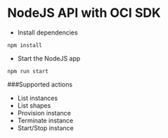 # NodeJS API with OCI SDK

- Install dependencies

`npm install`

- Start the NodeJS app

`npm run start`

###Supported actions

- List instances
- List shapes
- Provision instance
- Terminate instance
- Start/Stop instance